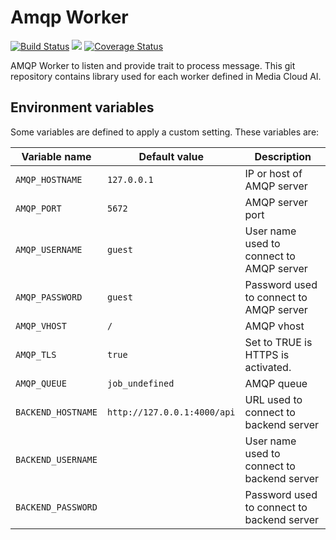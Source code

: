 # Amqp Worker

[![Build Status](https://api.travis-ci.org/media-cloud-ai/rs_amqp_worker.svg?branch=master)](https://travis-ci.org/media-cloud-ai/rs_amqp_worker)
[![](http://meritbadge.herokuapp.com/amqp_worker)](https://crates.io/crates/amqp_worker)
[![Coverage Status](https://coveralls.io/repos/github/media-io/rs_amqp_worker/badge.svg?branch=master)](https://coveralls.io/github/media-io/rs_amqp_worker?branch=master)

AMQP Worker to listen and provide trait to process message.
This git repository contains library used for each worker defined in Media Cloud AI.

## Environment variables

Some variables are defined to apply a custom setting. These variables are:

| Variable name          | Default value                | Description                                 |
|------------------------|------------------------------|---------------------------------------------|
| `AMQP_HOSTNAME`        | `127.0.0.1`                  | IP or host of AMQP server                   |
| `AMQP_PORT`            | `5672`                       | AMQP server port                            |
| `AMQP_USERNAME`        | `guest`                      | User name used to connect to AMQP server    |
| `AMQP_PASSWORD`        | `guest`                      | Password used to connect to AMQP server     |
| `AMQP_VHOST`           | `/`                          | AMQP vhost                                  |
| `AMQP_TLS`             | `true`                       | Set to TRUE is HTTPS is activated.          |
| `AMQP_QUEUE`           | `job_undefined`              | AMQP queue                                  |
| `BACKEND_HOSTNAME`     | `http://127.0.0.1:4000/api`  | URL used to connect to backend server           |
| `BACKEND_USERNAME`     |                              | User name used to connect to backend server     |
| `BACKEND_PASSWORD`     |                              | Password used to connect to backend server      |

